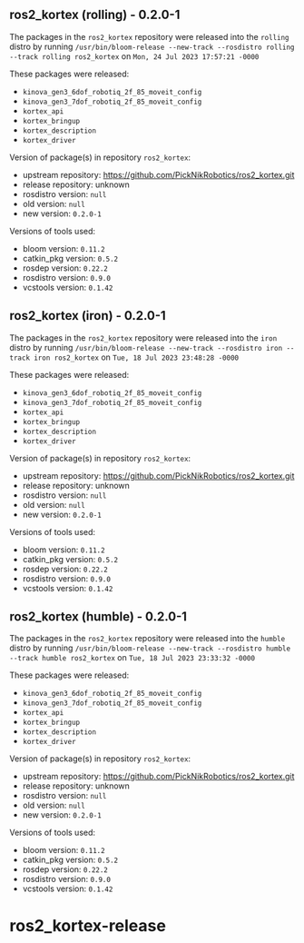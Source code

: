 ## ros2_kortex (rolling) - 0.2.0-1

The packages in the `ros2_kortex` repository were released into the `rolling` distro by running `/usr/bin/bloom-release --new-track --rosdistro rolling --track rolling ros2_kortex` on `Mon, 24 Jul 2023 17:57:21 -0000`

These packages were released:
- `kinova_gen3_6dof_robotiq_2f_85_moveit_config`
- `kinova_gen3_7dof_robotiq_2f_85_moveit_config`
- `kortex_api`
- `kortex_bringup`
- `kortex_description`
- `kortex_driver`

Version of package(s) in repository `ros2_kortex`:

- upstream repository: https://github.com/PickNikRobotics/ros2_kortex.git
- release repository: unknown
- rosdistro version: `null`
- old version: `null`
- new version: `0.2.0-1`

Versions of tools used:

- bloom version: `0.11.2`
- catkin_pkg version: `0.5.2`
- rosdep version: `0.22.2`
- rosdistro version: `0.9.0`
- vcstools version: `0.1.42`


## ros2_kortex (iron) - 0.2.0-1

The packages in the `ros2_kortex` repository were released into the `iron` distro by running `/usr/bin/bloom-release --new-track --rosdistro iron --track iron ros2_kortex` on `Tue, 18 Jul 2023 23:48:28 -0000`

These packages were released:
- `kinova_gen3_6dof_robotiq_2f_85_moveit_config`
- `kinova_gen3_7dof_robotiq_2f_85_moveit_config`
- `kortex_api`
- `kortex_bringup`
- `kortex_description`
- `kortex_driver`

Version of package(s) in repository `ros2_kortex`:

- upstream repository: https://github.com/PickNikRobotics/ros2_kortex.git
- release repository: unknown
- rosdistro version: `null`
- old version: `null`
- new version: `0.2.0-1`

Versions of tools used:

- bloom version: `0.11.2`
- catkin_pkg version: `0.5.2`
- rosdep version: `0.22.2`
- rosdistro version: `0.9.0`
- vcstools version: `0.1.42`


## ros2_kortex (humble) - 0.2.0-1

The packages in the `ros2_kortex` repository were released into the `humble` distro by running `/usr/bin/bloom-release --new-track --rosdistro humble --track humble ros2_kortex` on `Tue, 18 Jul 2023 23:33:32 -0000`

These packages were released:
- `kinova_gen3_6dof_robotiq_2f_85_moveit_config`
- `kinova_gen3_7dof_robotiq_2f_85_moveit_config`
- `kortex_api`
- `kortex_bringup`
- `kortex_description`
- `kortex_driver`

Version of package(s) in repository `ros2_kortex`:

- upstream repository: https://github.com/PickNikRobotics/ros2_kortex.git
- release repository: unknown
- rosdistro version: `null`
- old version: `null`
- new version: `0.2.0-1`

Versions of tools used:

- bloom version: `0.11.2`
- catkin_pkg version: `0.5.2`
- rosdep version: `0.22.2`
- rosdistro version: `0.9.0`
- vcstools version: `0.1.42`


# ros2_kortex-release

